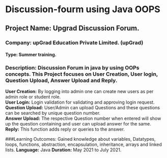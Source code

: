 # Discussion-fourm using Java OOPS

## Project Name: Upgrad Discussion Forum.
### Company: upGrad Education Private Limited. (upGrad)
#### Type: Summer training.

### **Description:** Discussion Forum in java by using OOPs concepts. This Project focuses on User Creation, User login, Question Upload, Answer Upload and Reply.<br>
  **User Creation:** By logging into admin one can create new users as per admin role or student role.<br>
  **User Login:** Login validation for validating and approving login request.<br>
  **Question Upload:** User/Admin can upload Questions and these questions can be searched by unique question number.<br>
  **Answer Upload:** The respective Question number when entered will show up the question containing and user can upload answer for the same.
  **Reply:** This function adds reply or queries to the answer.

###Learning Outcomes: Gained knowledge about variables, Datatypes, loops, functions, abstraction, encapsulation, inheritance, arrays and linked lists.
  **Language:** Java
  **Duration:** May 2021 to July 2021.
